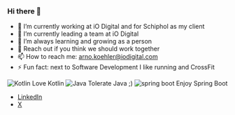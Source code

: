### Hi there 👋

- 🔭 I’m currently working at iO Digital and for Schiphol as my client
- 🌱 I’m currently leading a team at iO Digital
- 🤔 I’m always learning and growing as a person
- 💬 Reach out if you think we should work together
- 📫 How to reach me: arno.koehler@iodigital.com
- ⚡ Fun fact: next to Software Development I like running and CrossFit

![Kotlin](https://img.shields.io/badge/-Kotlin-G) Love Kotlin
![Java](https://img.shields.io/badge/-Java-yellow) Tolerate Java ;)
![spring boot](https://img.shields.io/badge/-spring%20Boot-G) Enjoy Spring Boot


- [LinkedIn](https://www.linkedin.com/in/arnokoehler/)
- [X](https://x.com/arnokoehler)


<!--
**arnokoehler/arnokoehler** is a ✨ _special_ ✨ repository because its `README.md` (this file) appears on your GitHub profile.

Here are some ideas to get you started:


-->

<p>
  <img src="" alt="" />
</p>

